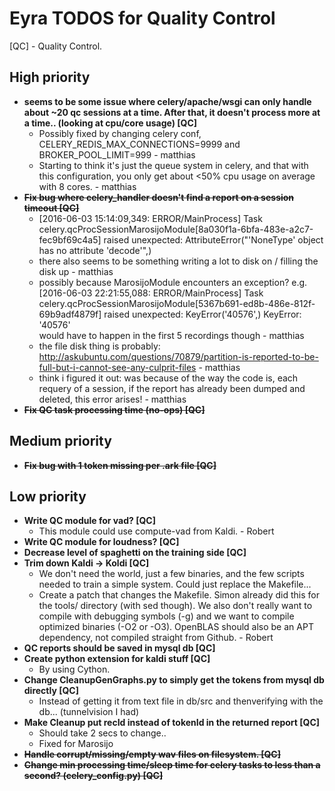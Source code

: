 # Eyra TODOS for Quality Control

[QC] - Quality Control.

## High priority

* **seems to be some issue where celery/apache/wsgi can only handle about ~20 qc sessions at a time. After that, it doesn't process more at a time.. (looking at cpu/core usage) [QC]**  
    * Possibly fixed by changing celery conf, CELERY_REDIS_MAX_CONNECTIONS=9999 and BROKER_POOL_LIMIT=999 - matthias
    * Starting to think it's just the queue system in celery, and that with this configuration, you only get about <50% cpu usage on average with 8 cores. - matthias
* ~~**Fix bug where celery_handler doesn't find a report on a session timeout [QC]**~~
    * [2016-06-03 15:14:09,349: ERROR/MainProcess] Task celery.qcProcSessionMarosijoModule[8a030f1a-6bfa-483e-a2c7-fec9bf69c4a5] raised unexpected: AttributeError("'NoneType' object has no attribute 'decode'",)
    * there also seems to be something writing a lot to disk on / filling the disk up - matthias
    * possibly because MarosijoModule encounters an exception? e.g. [2016-06-03 22:21:55,088: ERROR/MainProcess] Task celery.qcProcSessionMarosijoModule[5367b691-ed8b-486e-812f-69b9adf4879f] raised unexpected: KeyError('40576',) KeyError: '40576'  
    would have to happen in the first 5 recordings though - matthias
    * the file disk thing is probably: http://askubuntu.com/questions/70879/partition-is-reported-to-be-full-but-i-cannot-see-any-culprit-files - matthias
    * think i figured it out: was because of the way the code is, each requery of a session, if the report has already been dumped and deleted, this error arises! - matthias
* ~~**Fix QC task processing time (no-ops) [QC]**~~

## Medium priority

* ~~**Fix bug with 1 token missing per .ark file [QC]**~~

## Low priority

* **Write QC module for vad? [QC]**
    * This module could use compute-vad from Kaldi. - Robert
* **Write QC module for loudness? [QC]**
* **Decrease level of spaghetti on the training side [QC]**
* **Trim down Kaldi -> Koldi [QC]**
    * We don't need the world, just a few binaries, and the few scripts needed to train a simple system. Could just replace the Makefile...
    * Create a patch that changes the Makefile. Simon already did this for the tools/ directory (with sed though). We also don't really want to compile with debugging symbols (-g) and we want to compile optimized binaries (-O2 or -O3). OpenBLAS should also be an APT dependency, not compiled straight from Github. - Robert
* **QC reports should be saved in mysql db [QC]**
* **Create python extension for kaldi stuff [QC]**
    * By using Cython.
* **Change CleanupGenGraphs.py to simply get the tokens from mysql db directly [QC]**
    * Instead of getting it from text file in db/src and thenverifying with the db... (tunnelvision I had)
* **Make Cleanup put recId instead of tokenId in the returned report [QC]**
    * Should take 2 secs to change..
    * Fixed for Marosijo
* ~~**Handle corrupt/missing/empty wav files on filesystem. [QC]**~~
* ~~**Change min processing time/sleep time for celery tasks to less than a second? (celery_config.py) [QC]**~~